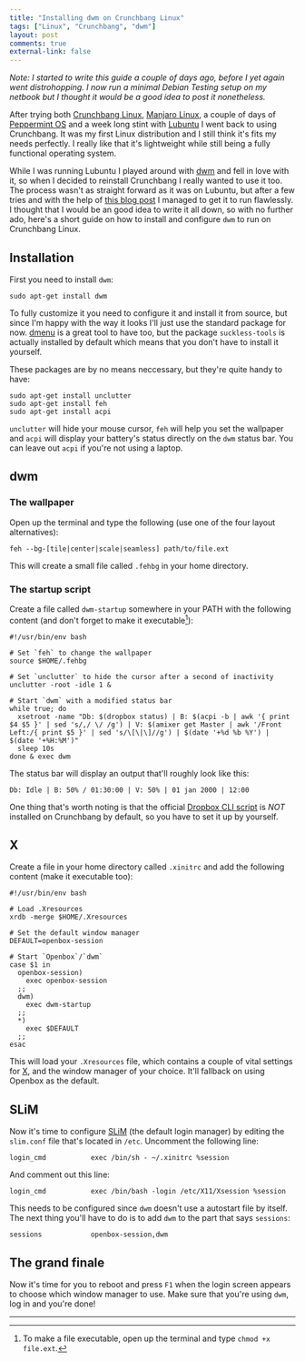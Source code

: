 ```yaml
---
title: "Installing dwm on Crunchbang Linux"
tags: ["Linux", "Crunchbang", "dwm"]
layout: post
comments: true
external-link: false
---
```


*Note: I started to write this guide a couple of days ago, before I yet again went distrohopping. I now run a minimal Debian Testing setup on my netbook but I thought it would be a good idea to post it nonetheless.*

After trying both [Crunchbang Linux](http://crunchbang.org/), [Manjaro Linux](http://manjaro.org/), a couple of days of [Peppermint OS](http://peppermintos.com/) and a week long stint with [Lubuntu](http://www.lubuntu.net/) I went back to using Crunchbang. It was my first Linux distribution and I still think it's fits my needs perfectly. I really like that it's lightweight while still being a fully functional operating system.

While I was running Lubuntu I played around with [dwm](http://dwm.suckless.org/) and fell in love with it, so when I decided to reinstall Crunchbang I really wanted to use it too. The process wasn't as straight forward as it was on Lubuntu, but after a few tries and with the help of [this blog post](http://cortman.wordpress.com/2012/10/23/crunchbang-slim-and-wm-madness/) I managed to get it to run flawlessly. I thought that I would be an good idea to write it all down, so with no further ado, here's a short guide on how to install and configure `dwm` to run on Crunchbang Linux.

## Installation

First you need to install `dwm`:

    sudo apt-get install dwm

To fully customize it you need to configure it and install it from source, but since I'm happy with the way it looks I'll just use the standard package for now. [dmenu](http://tools.suckless.org/dmenu/) is a great tool to have too, but the package `suckless-tools` is actually installed by default which means that you don't have to install it yourself.

These packages are by no means neccessary, but they're quite handy to have:

    sudo apt-get install unclutter
    sudo apt-get install feh
    sudo apt-get install acpi

`unclutter` will hide your mouse cursor, `feh` will help you set the wallpaper and `acpi` will display your battery's status directly on the `dwm` status bar. You can leave out `acpi` if you're not using a laptop.

## dwm

### The wallpaper

Open up the terminal and type the following (use one of the four layout alternatives):

    feh --bg-[tile|center|scale|seamless] path/to/file.ext

This will create a small file called `.fehbg` in your home directory.

### The startup script

Create a file called `dwm-startup` somewhere in your PATH with the following content (and don't forget to make it executable[^20130810-1]):

    #!/usr/bin/env bash

    # Set `feh` to change the wallpaper
    source $HOME/.fehbg

    # Set `unclutter` to hide the cursor after a second of inactivity
    unclutter -root -idle 1 &

    # Start `dwm` with a modified status bar
    while true; do
      xsetroot -name "Db: $(dropbox status) | B: $(acpi -b | awk '{ print $4 $5 }' | sed 's/,/ \/ /g') | V: $(amixer get Master | awk '/Front Left:/{ print $5 }' | sed 's/\[\|\]//g') | $(date '+%d %b %Y') | $(date '+%H:%M')"
      sleep 10s
    done & exec dwm

The status bar will display an output that'll roughly look like this:

    Db: Idle | B: 50% / 01:30:00 | V: 50% | 01 jan 2000 | 12:00

One thing that's worth noting is that the official [Dropbox CLI script](https://www.dropbox.com/install?os=lnx#linux-install-content) is *NOT* installed on Crunchbang by default, so you have to set it up by yourself.

## X

Create a file in your home directory called `.xinitrc` and add the following content (make it executable too):

    #!/usr/bin/env bash

    # Load .Xresources
    xrdb -merge $HOME/.Xresources

    # Set the default window manager
    DEFAULT=openbox-session

    # Start `Openbox`/`dwm`
    case $1 in
      openbox-session)
        exec openbox-session
      ;;
      dwm)
        exec dwm-startup
      ;;
      *)
        exec $DEFAULT
      ;;
    esac

This will load your `.Xresources` file, which contains a couple of vital settings for [X](http://www.x.org/), and the window manager of your choice. It'll fallback on using Openbox as the default.

## SLiM

Now it's time to configure [SLiM](http://slim.berlios.de/) (the default login manager) by editing the `slim.conf` file that's located in `/etc`. Uncomment the following line:

    login_cmd           exec /bin/sh - ~/.xinitrc %session

And comment out this line:

    login_cmd           exec /bin/bash -login /etc/X11/Xsession %session

This needs to be configured since `dwm` doesn't use a autostart file by itself. The next thing you'll have to do is to add `dwm` to the part that says `sessions`:

    sessions            openbox-session,dwm

## The grand finale

Now it's time for you to reboot and press `F1` when the login screen appears to choose which window manager to use. Make sure that you're using `dwm`, log in and you're done!

* * *

[^20130810-1]: To make a file executable, open up the terminal and type `chmod +x file.ext`.

